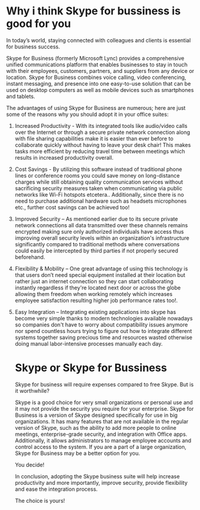 # Why i think Skype for bussiness is good for you

In today’s world, staying connected with colleagues and clients is essential for business success.

Skype for Business (formerly Microsoft Lync) provides a comprehensive unified communications platform that enables businesses to stay in touch with their employees, customers, partners, and suppliers from any device or location. Skype for Business combines voice calling, video conferencing, instant messaging, and presence into one easy-to-use solution that can be used on desktop computers as well as mobile devices such as smartphones and tablets.

The advantages of using Skype for Business are numerous; here are just some of the reasons why you should adopt it in your office suites:

1.  Increased Productivity - With its integrated tools like audio/video calls over the Internet or through a secure private network connection along with file sharing capabilities make it is easier than ever before to collaborate quickly without having to leave your desk chair! This makes tasks more efficient by reducing travel time between meetings which results in increased productivity overall.
    
2.  Cost Savings - By utilizing this software instead of traditional phone lines or conference rooms you could save money on long-distance charges while still obtaining quality communication services without sacrificing security measures taken when communicating via public networks like Wi-Fi hotspots etcetera.. Additionally, since there is no need to purchase additional hardware such as headsets microphones etc., further cost savings can be achieved too!
    
3.  Improved Security – As mentioned earlier due to its secure private network connections all data transmitted over these channels remains encrypted making sure only authorized individuals have access thus improving overall security levels within an organization's infrastructure significantly compared to traditional methods where conversations could easily be intercepted by third parties if not properly secured beforehand.
    
4.  Flexibility & Mobility – One great advantage of using this technology is that users don’t need special equipment installed at their location but rather just an internet connection so they can start collaborating instantly regardless if they're located next door or across the globe allowing them freedom when working remotely which increases employee satisfaction resulting higher job performance rates too!.
    
5.  Easy Integration – Integrating existing applications into skype has become very simple thanks to modern technologies available nowadays so companies don't have to worry about compatibility issues anymore nor spend countless hours trying to figure out how to integrate different systems together saving precious time and resources wasted otherwise doing manual labor-intensive processes manually each day.
    
    # Skype or Skype for Bussiness
    
    Skype for business will require expenses compared to free Skype. But is it worthwhile?  
    
    Skype is a good choice for very small organizations or personal use and it may not provide the security you require for your enterprise. Skype for Business is a version of Skype designed specifically for use in big organizations. It has many features that are not available in the regular version of Skype, such as the ability to add more people to online meetings, enterprise-grade security, and integration with Office apps. Additionally, it allows administrators to manage employee accounts and control access to the system. If you are a part of a large organization, Skype for Business may be a better option for you.  
      
    
    You decide!  
      
    
    In conclusion, adopting the Skype business suite will help increase productivity and more importantly, improve security, provide flexibility and ease the integration process.
    
    The choice is yours!
